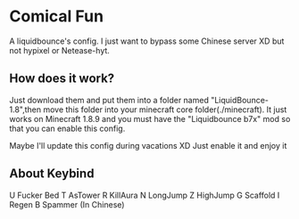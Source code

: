 # Comical Fun
A liquidbounce's config. I just want to bypass some Chinese server XD but not hypixel or Netease-hyt.
## How does it work?
Just download them and put them into a folder named "LiquidBounce-1.8",then move this folder into your minecraft core folder(./minecraft).
It just works on Minecraft 1.8.9 and you must have the "Liquidbounce b7x" mod so that you can enable this config.

Maybe I'll update this config during vacations XD
Just enable it and enjoy it 

## About Keybind
U Fucker Bed
T AsTower
R KillAura
N LongJump
Z HighJump
G Scaffold
I Regen
B Spammer   (In Chinese)
